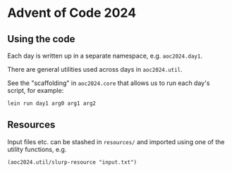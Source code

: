 # Advent of Code 2024

## Using the code

Each day is written up in a separate namespace, e.g. `aoc2024.day1`.

There are general utilities used across days in `aoc2024.util`.

See the "scaffolding" in `aoc2024.core` that allows us to run each day's script, for example:

    lein run day1 arg0 arg1 arg2

## Resources

Input files etc. can be stashed in `resources/` and imported using one of the utility functions, e.g.

    (aoc2024.util/slurp-resource "input.txt")
